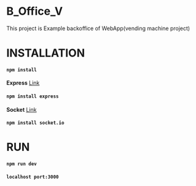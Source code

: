 # B_Office_V
This project is Example backoffice of WebApp(vending machine project)
# INSTALLATION
#### `npm install`

**Express**
[Link](https://www.npmjs.com/package/express) 
#### `npm install express`
**Socket**
[Link](https://www.npmjs.com/package/socket.io)
#### `npm install socket.io`

# RUN
#### `npm run dev`
#### `localhost port:3000`

